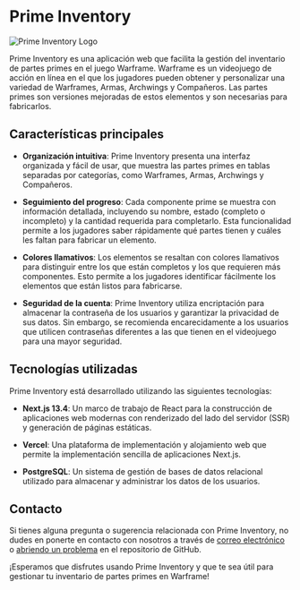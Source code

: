 # Prime Inventory

![Prime Inventory Logo](/public/favicon.ico)

Prime Inventory es una aplicación web que facilita la gestión del inventario de partes primes en el juego Warframe. Warframe es un videojuego de acción en línea en el que los jugadores pueden obtener y personalizar una variedad de Warframes, Armas, Archwings y Compañeros. Las partes primes son versiones mejoradas de estos elementos y son necesarias para fabricarlos.

## Características principales

- **Organización intuitiva**: Prime Inventory presenta una interfaz organizada y fácil de usar, que muestra las partes primes en tablas separadas por categorías, como Warframes, Armas, Archwings y Compañeros.

- **Seguimiento del progreso**: Cada componente prime se muestra con información detallada, incluyendo su nombre, estado (completo o incompleto) y la cantidad requerida para completarlo. Esta funcionalidad permite a los jugadores saber rápidamente qué partes tienen y cuáles les faltan para fabricar un elemento.

- **Colores llamativos**: Los elementos se resaltan con colores llamativos para distinguir entre los que están completos y los que requieren más componentes. Esto permite a los jugadores identificar fácilmente los elementos que están listos para fabricarse.

- **Seguridad de la cuenta**: Prime Inventory utiliza encriptación para almacenar la contraseña de los usuarios y garantizar la privacidad de sus datos. Sin embargo, se recomienda encarecidamente a los usuarios que utilicen contraseñas diferentes a las que tienen en el videojuego para una mayor seguridad.

## Tecnologías utilizadas

Prime Inventory está desarrollado utilizando las siguientes tecnologías:

- **Next.js 13.4**: Un marco de trabajo de React para la construcción de aplicaciones web modernas con renderizado del lado del servidor (SSR) y generación de páginas estáticas.

- **Vercel**: Una plataforma de implementación y alojamiento web que permite la implementación sencilla de aplicaciones Next.js.

- **PostgreSQL**: Un sistema de gestión de bases de datos relacional utilizado para almacenar y administrar los datos de los usuarios.

## Contacto

Si tienes alguna pregunta o sugerencia relacionada con Prime Inventory, no dudes en ponerte en contacto con nosotros a través de [correo electrónico](mailto:lethalisumbra@gmail.com) o [abriendo un problema](https://github.com/LethalisUmbra/prime-inventory/issues) en el repositorio de GitHub.

¡Esperamos que disfrutes usando Prime Inventory y que te sea útil para gestionar tu inventario de partes primes en Warframe!
